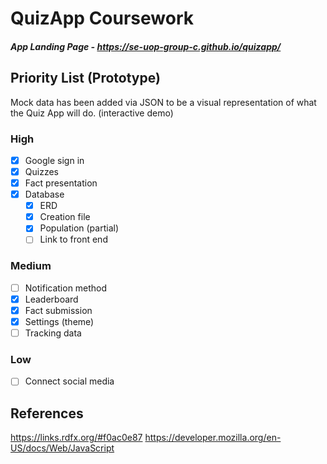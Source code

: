 # QuizApp Coursework
##### App Landing Page - https://se-uop-group-c.github.io/quizapp/
## Priority List (Prototype)
Mock data has been added via JSON to be a visual representation of what the Quiz App will do. (interactive demo)
### High
- [X] Google sign in
- [X] Quizzes
- [X] Fact presentation
- [X] Database
  - [X] ERD
  - [X] Creation file
  - [X] Population (partial)
  - [ ] Link to front end

### Medium
- [ ] Notification method
- [X] Leaderboard
- [X] Fact submission
- [X] Settings (theme)
- [ ] Tracking data

### Low
- [ ] Connect social media


## References
https://links.rdfx.org/#f0ac0e87
https://developer.mozilla.org/en-US/docs/Web/JavaScript
